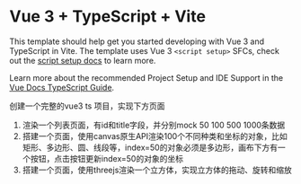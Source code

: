 # Vue 3 + TypeScript + Vite

This template should help get you started developing with Vue 3 and TypeScript in Vite. The template uses Vue 3 `<script setup>` SFCs, check out the [script setup docs](https://v3.vuejs.org/api/sfc-script-setup.html#sfc-script-setup) to learn more.

Learn more about the recommended Project Setup and IDE Support in the [Vue Docs TypeScript Guide](https://vuejs.org/guide/typescript/overview.html#project-setup).

创建一个完整的vue3 ts 项目，实现下方页面

1. 渲染一个列表页面，有id和title字段，并分别mock 50 100  500 1000条数据
2. 搭建一个页面，使用canvas原生API渲染100个不同种类和坐标的对象，比如矩形、多边形、圆、线段等，index=50的对象必须是多边形，画布下方有一个按钮，点击按钮更新index=50的对象的坐标
3. 搭建一个页面，使用threejs渲染一个立方体，实现立方体的拖动、旋转和缩放
